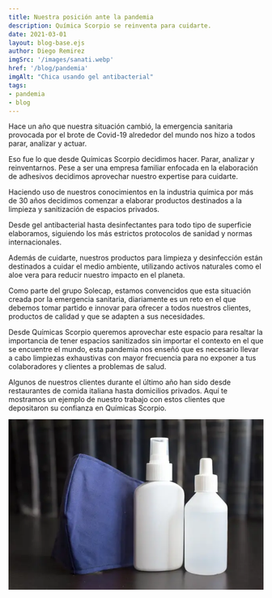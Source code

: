 ```yaml
---
title: Nuestra posición ante la pandemia
description: Química Scorpio se reinventa para cuidarte.
date: 2021-03-01
layout: blog-base.ejs
author: Diego Remirez
imgSrc: '/images/sanati.webp'
href: '/blog/pandemia'
imgAlt: "Chica usando gel antibacterial"
tags:
- pandemia
- blog
---
```

Hace un año que nuestra situación cambió, la emergencia sanitaria provocada por el brote de Covid-19 alrededor del mundo nos hizo a todos parar, analizar y actuar.

Eso fue lo que desde Químicas Scorpio decidimos hacer. Parar, analizar y reinventarnos. Pese a ser una empresa familiar enfocada en la elaboración de adhesivos decidimos aprovechar nuestro expertise para cuidarte.

Haciendo uso de nuestros conocimientos en la industria química por más de 30 años decidimos comenzar a elaborar productos destinados a la limpieza y sanitización de espacios privados.

Desde gel antibacterial hasta desinfectantes para todo tipo de superficie elaboramos, siguiendo los más estrictos protocolos de sanidad y normas internacionales.

Además de cuidarte, nuestros productos para limpieza y desinfección están destinados a cuidar el medio ambiente, utilizando activos naturales como el aloe vera para reducir nuestro impacto en el planeta.

Como parte del grupo Solecap, estamos convencidos que esta situación creada por la emergencia sanitaria, diariamente es un reto en el que debemos tomar partido e innovar para ofrecer a todos nuestros clientes, productos de calidad y que se adapten a sus necesidades.

Desde Químicas Scorpio queremos aprovechar este espacio para resaltar la importancia de tener espacios sanitizados sin importar el contexto en el que se encuentre el mundo, esta pandemia nos enseñó que es necesario llevar a cabo limpiezas exhaustivas con mayor frecuencia para no exponer a tus colaboradores y clientes a problemas de salud.

Algunos de nuestros clientes durante el último año han sido desde restaurantes de comida italiana hasta domicilios privados. Aquí te mostramos un ejemplo de nuestro trabajo con estos clientes que depositaron su confianza en Químicas Scorpio.

![productos de sanitización](/images/prod.webp)
